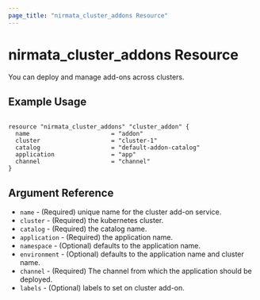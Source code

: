 ```yaml
---
page_title: "nirmata_cluster_addons Resource"
---
```


# nirmata_cluster_addons Resource

You can deploy and manage add-ons across clusters.

## Example Usage

```hcl

resource "nirmata_cluster_addons" "cluster_addon" {
  name                       = "addon"
  cluster                    = "cluster-1"
  catalog                    = "default-addon-catalog"
  application                = "app"
  channel                    = "channel"
}

```

## Argument Reference

* `name` - (Required) unique name for the cluster add-on service.
* `cluster` - (Required) the kubernetes cluster.
* `catalog` - (Required) the catalog name.
* `application` - (Required) the application name.
* `namespace` - (Optional) defaults to the application name.
* `environment` - (Optional) defaults to the application name and cluster name.
* `channel` - (Required) The channel from which the application should be deployed.
* `labels` - (Optional) labels to set on  cluster add-on.
